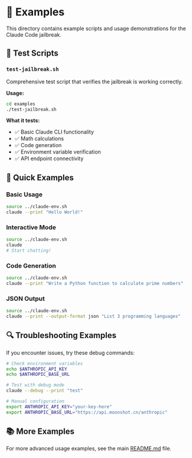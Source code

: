 # 📝 Examples

This directory contains example scripts and usage demonstrations for the Claude Code jailbreak.

## 🧪 Test Scripts

### `test-jailbreak.sh`
Comprehensive test script that verifies the jailbreak is working correctly.

**Usage:**
```bash
cd examples
./test-jailbreak.sh
```

**What it tests:**
- ✅ Basic Claude CLI functionality
- ✅ Math calculations
- ✅ Code generation
- ✅ Environment variable verification
- ✅ API endpoint connectivity

## 🚀 Quick Examples

### Basic Usage
```bash
source ../claude-env.sh
claude --print "Hello World!"
```

### Interactive Mode
```bash
source ../claude-env.sh
claude
# Start chatting!
```

### Code Generation
```bash
source ../claude-env.sh
claude --print "Write a Python function to calculate prime numbers"
```

### JSON Output
```bash
source ../claude-env.sh
claude --print --output-format json "List 3 programming languages"
```

## 🔍 Troubleshooting Examples

If you encounter issues, try these debug commands:

```bash
# Check environment variables
echo $ANTHROPIC_API_KEY
echo $ANTHROPIC_BASE_URL

# Test with debug mode
claude --debug --print "test"

# Manual configuration
export ANTHROPIC_API_KEY="your-key-here"
export ANTHROPIC_BASE_URL="https://api.moonshot.cn/anthropic"
```

## 📚 More Examples

For more advanced usage examples, see the main [README.md](../README.md) file.
